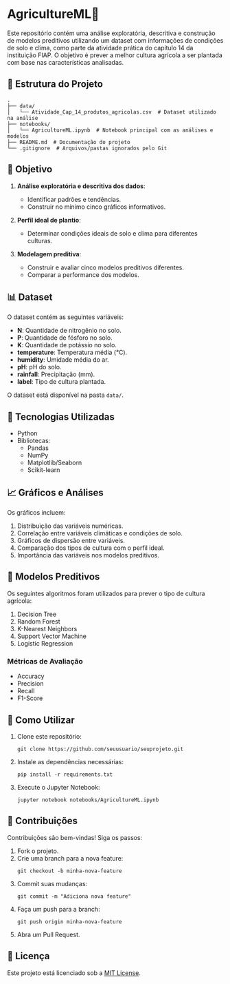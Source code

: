 # AgricultureML🌾

Este repositório contém uma análise exploratória, descritiva e construção de modelos preditivos utilizando um dataset com informações de condições de solo e clima, como parte da atividade prática do capítulo 14 da instituição FIAP. O objetivo é prever a melhor cultura agrícola a ser plantada com base nas características analisadas.

## 📂 Estrutura do Projeto

```
.
├── data/
│   └── Atividade_Cap_14_produtos_agricolas.csv  # Dataset utilizado na análise
├── notebooks/
│   └── AgricultureML.ipynb  # Notebook principal com as análises e modelos
├── README.md  # Documentação do projeto
└── .gitignore  # Arquivos/pastas ignorados pelo Git
```

## 📝 Objetivo

1. **Análise exploratória e descritiva dos dados**:
   - Identificar padrões e tendências.
   - Construir no mínimo cinco gráficos informativos.

2. **Perfil ideal de plantio**:
   - Determinar condições ideais de solo e clima para diferentes culturas.

3. **Modelagem preditiva**:
   - Construir e avaliar cinco modelos preditivos diferentes.
   - Comparar a performance dos modelos.

## 📊 Dataset

O dataset contém as seguintes variáveis:
- **N**: Quantidade de nitrogênio no solo.
- **P**: Quantidade de fósforo no solo.
- **K**: Quantidade de potássio no solo.
- **temperature**: Temperatura média (°C).
- **humidity**: Umidade média do ar.
- **pH**: pH do solo.
- **rainfall**: Precipitação (mm).
- **label**: Tipo de cultura plantada.

O dataset está disponível na pasta `data/`.

## 🔧 Tecnologias Utilizadas

- Python
- Bibliotecas:
  - Pandas
  - NumPy
  - Matplotlib/Seaborn
  - Scikit-learn

## 📈 Gráficos e Análises

Os gráficos incluem:
1. Distribuição das variáveis numéricas.
2. Correlação entre variáveis climáticas e condições de solo.
3. Gráficos de dispersão entre variáveis.
4. Comparação dos tipos de cultura com o perfil ideal.
5. Importância das variáveis nos modelos preditivos.

## 🤖 Modelos Preditivos

Os seguintes algoritmos foram utilizados para prever o tipo de cultura agrícola:
1. Decision Tree
2. Random Forest
3. K-Nearest Neighbors
4. Support Vector Machine
5. Logistic Regression

### Métricas de Avaliação
- Accuracy
- Precision
- Recall
- F1-Score

## 🚀 Como Utilizar

1. Clone este repositório:
   ```
   git clone https://github.com/seuusuario/seuprojeto.git
   ```
2. Instale as dependências necessárias:
   ```
   pip install -r requirements.txt
   ```
3. Execute o Jupyter Notebook:
   ```
   jupyter notebook notebooks/AgricultureML.ipynb
   ```

## 📌 Contribuições

Contribuições são bem-vindas! Siga os passos:
1. Fork o projeto.
2. Crie uma branch para a nova feature:
   ```
   git checkout -b minha-nova-feature
   ```
3. Commit suas mudanças:
   ```
   git commit -m "Adiciona nova feature"
   ```
4. Faça um push para a branch:
   ```
   git push origin minha-nova-feature
   ```
5. Abra um Pull Request.

## 📜 Licença

Este projeto está licenciado sob a [MIT License](LICENSE).
